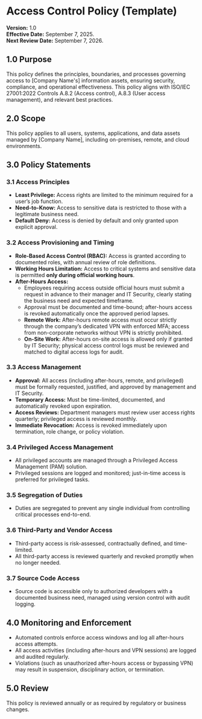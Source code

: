 # Access Control Policy (Template)

**Version:** 1.0  
**Effective Date:** September 7, 2025.  
**Next Review Date:** September 7, 2026.  

## 1.0 Purpose
This policy defines the principles, boundaries, and processes governing access to [Company Name's] information assets, ensuring security, compliance, and operational effectiveness. This policy aligns with ISO/IEC 27001:2022 Controls A.8.2 (Access control), A.8.3 (User access management), and relevant best practices.

## 2.0 Scope
This policy applies to all users, systems, applications, and data assets managed by [Company Name], including on-premises, remote, and cloud environments.

## 3.0 Policy Statements

### 3.1 Access Principles
- **Least Privilege:** Access rights are limited to the minimum required for a user’s job function.
- **Need-to-Know:** Access to sensitive data is restricted to those with a legitimate business need.
- **Default Deny:** Access is denied by default and only granted upon explicit approval.

### 3.2 Access Provisioning and Timing
- **Role-Based Access Control (RBAC):** Access is granted according to documented roles, with annual review of role definitions.
- **Working Hours Limitation:** Access to critical systems and sensitive data is permitted **only during official working hours**.
- **After-Hours Access:**
  - Employees requiring access outside official hours must submit a request in advance to their manager and IT Security, clearly stating the business need and expected timeframe.
  - Approval must be documented and time-bound; after-hours access is revoked automatically once the approved period lapses.
  - **Remote Work:** After-hours remote access must occur strictly through the company’s dedicated VPN with enforced MFA; access from non-corporate networks without VPN is strictly prohibited.
  - **On-Site Work:** After-hours on-site access is allowed only if granted by IT Security; physical access control logs must be reviewed and matched to digital access logs for audit.

### 3.3 Access Management
- **Approval:** All access (including after-hours, remote, and privileged) must be formally requested, justified, and approved by management and IT Security.
- **Temporary Access:** Must be time-limited, documented, and automatically revoked upon expiration.
- **Access Reviews:** Department managers must review user access rights quarterly; privileged access is reviewed monthly.
- **Immediate Revocation:** Access is revoked immediately upon termination, role change, or policy violation.

### 3.4 Privileged Access Management
- All privileged accounts are managed through a Privileged Access Management (PAM) solution.
- Privileged sessions are logged and monitored; just-in-time access is preferred for privileged tasks.

### 3.5 Segregation of Duties
- Duties are segregated to prevent any single individual from controlling critical processes end-to-end.

### 3.6 Third-Party and Vendor Access
- Third-party access is risk-assessed, contractually defined, and time-limited.
- All third-party access is reviewed quarterly and revoked promptly when no longer needed.

### 3.7 Source Code Access
- Source code is accessible only to authorized developers with a documented business need, managed using version control with audit logging.

## 4.0 Monitoring and Enforcement
- Automated controls enforce access windows and log all after-hours access attempts.
- All access activities (including after-hours and VPN sessions) are logged and audited regularly.
- Violations (such as unauthorized after-hours access or bypassing VPN) may result in suspension, disciplinary action, or termination.

## 5.0 Review
This policy is reviewed annually or as required by regulatory or business changes.
